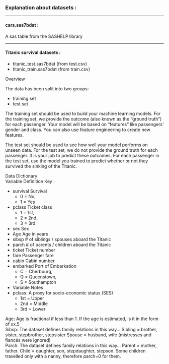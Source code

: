 <!-- $theme: gaia -->
### Explanation about datasets :

---

#### **cars.sas7bdat :**  

A sas table from the SASHELP library  

---

#### **Titanic survival datasets :** 

- titanic_test.sas7bdat  (from test.csv)
- titanic_train.sas7bdat (from train.csv)

Overview

The data has been split into two groups:  

- training set 
- test set

The training set should be used to build your machine learning models. For the training set, we provide the outcome (also known as the “ground truth”) for each passenger. Your model will be based on “features” like passengers’ gender and class. You can also use feature engineering to create new features.    

The test set should be used to see how well your model performs on unseen data. For the test set, we do not provide the ground truth for each passenger. It is your job to predict these outcomes. For each passenger in the test set, use the model you trained to predict whether or not they survived the sinking of the Titanic.  

Data Dictionary  
Variable Definition	Key : 

- survival Survival 
    - 0 = No, 
    - 1 = Yes
- pclass Ticket class 	
    - 1 = 1st, 
    - 2 = 2nd, 
    - 3 = 3rd
- sex Sex 	
- Age Age in years 	
- sibsp # of siblings / spouses aboard the Titanic 	
- parch # of parents / children aboard the Titanic 	
- ticket Ticket number 	
- fare Passenger fare 	
- cabin Cabin number 	
- embarked Port of Embarkation 	
    - C = Cherbourg, 
    - Q = Queenstown, 
    - S = Southampton
- Variable Notes
- pclass: A proxy for socio-economic status (SES)
    - 1st = Upper
    - 2nd = Middle
    - 3rd = Lower

Age: Age is fractional if less than 1. If the age is estimated, is it in the form of xx.5  
Sibsp: The dataset defines family relations in this way... Sibling = brother, sister, stepbrother, stepsister Spouse = husband, wife (mistresses and fiancés were ignored)  
Parch: The dataset defines family relations in this way... Parent = mother, father. Child = daughter, son, stepdaughter, stepson. Some children travelled only with a nanny, therefore parch=0 for them.  
